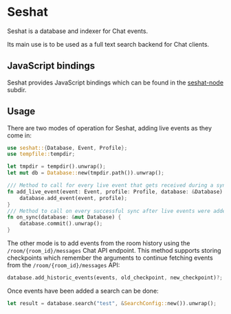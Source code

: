 # Seshat

Seshat is a database and indexer for Chat events.

Its main use is to be used as a full text search backend for Chat clients.

## JavaScript bindings

Seshat provides JavaScript bindings which can be found in the
[seshat-node](./seshat-node) subdir.

## Usage

There are two modes of operation for Seshat, adding live events as they
come in:

```rust
use seshat::{Database, Event, Profile};
use tempfile::tempdir;

let tmpdir = tempdir().unwrap();
let mut db = Database::new(tmpdir.path()).unwrap();

/// Method to call for every live event that gets received during a sync.
fn add_live_event(event: Event, profile: Profile, database: &Database) {
    database.add_event(event, profile);
}
/// Method to call on every successful sync after live events were added.
fn on_sync(database: &mut Database) {
    database.commit().unwrap();
}
```

The other mode is to add events from the room history using the
`/room/{room_id}/messages` Chat API endpoint. This method supports
storing checkpoints which remember the arguments to continue fetching events
from the `/room/{room_id}/messages` API:

```rust
database.add_historic_events(events, old_checkpoint, new_checkpoint)?;
```

Once events have been added a search can be done:

```rust
let result = database.search("test", &SearchConfig::new()).unwrap();
```
